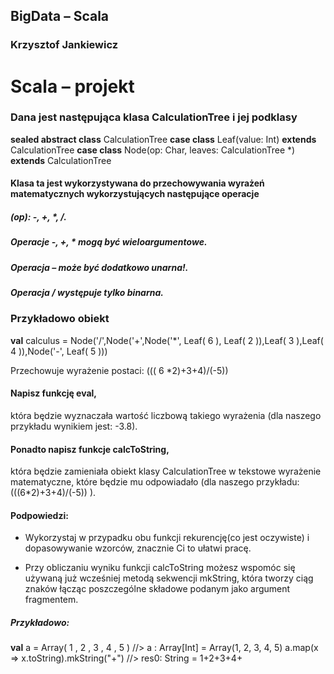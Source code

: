 ## BigData – Scala

### Krzysztof Jankiewicz

# Scala – projekt

### Dana jest następująca klasa CalculationTree i jej podklasy

**sealed abstract class** CalculationTree
**case class** Leaf(value: Int) **extends** CalculationTree
**case class** Node(op: Char, leaves: CalculationTree *) **extends** CalculationTree

#### Klasa ta jest wykorzystywana do przechowywania wyrażeń matematycznych wykorzystujących następujące operacje

##### (op): -, +, *, /.

##### Operacje -, +, * mogą być wieloargumentowe.

##### Operacja – może być dodatkowo unarna!.

##### Operacja / występuje tylko binarna.

### Przykładowo obiekt

**val** calculus = Node('/',Node('+',Node('*', Leaf( 6 ), Leaf( 2 )),Leaf( 3 ),Leaf( 4 )),Node('-', Leaf( 5 )))

Przechowuje wyrażenie postaci: ((( 6 *2)+3+4)/(-5))

#### Napisz funkcję eval,
która będzie wyznaczała wartość liczbową takiego wyrażenia (dla naszego przykładu wynikiem jest: -3.8).

#### Ponadto napisz funkcje calcToString,
która będzie zamieniała obiekt klasy CalculationTree w tekstowe wyrażenie matematyczne, które będzie mu odpowiadało (dla naszego przykładu: (((6*2)+3+4)/(-5)) ).

#### Podpowiedzi:

- Wykorzystaj w przypadku obu funkcji rekurencję(co jest oczywiste) i dopasowywanie wzorców, znacznie Ci to ułatwi pracę.

- Przy obliczaniu wyniku funkcji calcToString możesz wspomóc się używaną już wcześniej metodą sekwencji mkString, która tworzy ciąg znaków łącząc poszczególne składowe podanym jako argument fragmentem.

##### Przykładowo:

**val** a = Array( 1 , 2 , 3 , 4 , 5 ) //> a : Array[Int] = Array(1, 2, 3, 4, 5)
a.map(x => x.toString).mkString("+") //> res0: String = 1+2+3+4+


